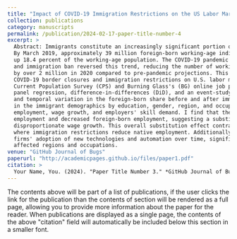 ```yaml
---
title: "Impact of COVID-19 Immigration Restrictions on the US Labor Market and Skill Demand."
collection: publications
category: manuscripts
permalink: /publication/2024-02-17-paper-title-number-4
excerpt: >
  Abstract: Immigrants constitute an increasingly significant portion of the U.S. population and workforce. 
  By March 2019, approximately 39 million foreign-born working-age individuals were in the U.S., making 
  up 18.4 percent of the working-age population. The COVID-19 pandemic and subsequent border closures 
  and immigration ban reversed this trend, reducing the number of working-age foreign-born individuals 
  by over 2 million in 2020 compared to pre-pandemic projections. This paper explores the impact of 
  COVID-19 border closures and immigration restrictions on U.S. labor markets. Using data from the monthly 
  Current Population Survey (CPS) and Burning Glass's (BG) online job postings, our methodology employs 
  panel regression, difference-in-differences (DiD), and an event-study design, leveraging both the geographic 
  and temporal variation in the foreign-born share before and after immigration restrictions. I analyze changes 
  in the immigrant demographics by education, gender, region, and occupation, as well as the effects on native 
  employment, wage growth, and employers' skill demand. I find that the drop in immigration increased native 
  employment and decreased foreign-born employment, suggesting a substitution effect and leading to 
  disproportionate wage growth. This overall substitution effect contrasts with the within-occupation findings, 
  where immigration restrictions reduce native employment. Additionally, immigrant shortages accelerated 
  firms' adoption of new technologies and automation over time, significantly altering skill requirements in 
  affected regions and occupations.
venue: "GitHub Journal of Bugs"
paperurl: "http://academicpages.github.io/files/paper1.pdf"
citation: >
  Your Name, You. (2024). "Paper Title Number 3." *GitHub Journal of Bugs*. 1(3).
---
```


The contents above will be part of a list of publications, if the user clicks the link for the publication than the contents of section will be rendered as a full page, allowing you to provide more information about the paper for the reader. When publications are displayed as a single page, the contents of the above "citation" field will automatically be included below this section in a smaller font.
